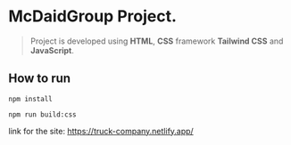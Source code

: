 # McDaidGroup Project.

> Project is developed using <strong>HTML</strong>, <strong>CSS</strong> framework <strong>Tailwind CSS</strong> and <strong>JavaScript</strong>.

## How to run

```
npm install
```

```
npm run build:css
```

link for the site:
https://truck-company.netlify.app/
